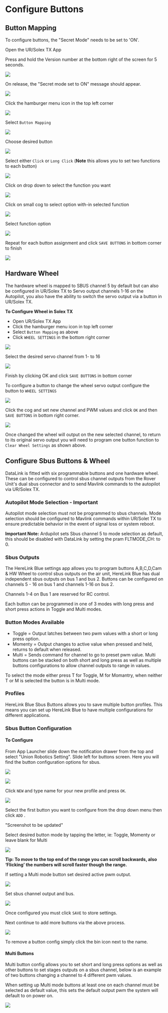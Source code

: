 # Configure Buttons

## Button Mapping

To configure buttons, the "Secret Mode" needs to be set to 'ON'.

Open the UR/Solex TX App

Press and hold the Version number at the bottom right of the screen for 5 seconds.

![](<../../../../.gitbook/assets/Screen Shot 2021-02-14 at 11.47.30 AM.png>)

On release, the "Secret mode set to ON" message should appear.

![](../../../../.gitbook/assets/86.png)

Click the hamburger menu icon in the top left corner

![](<../../../../.gitbook/assets/Screen Shot 2021-02-14 at 11.47.49 AM.png>)

Select `Button Mapping` &#x20;

![](<../../../../.gitbook/assets/Screen Shot 2021-02-14 at 11.51.15 AM.png>)

Choose desired button

![](../../../../.gitbook/assets/043.jpg)

Select either `Click` or `Long Click` (**Note** this allows you to set two functions to each button)

![](<../../../../.gitbook/assets/044 (1).jpg>)

Click on drop down to select the function you want

![](../../../../.gitbook/assets/045.png)

Click on small cog to select option with-in selected function

![](../../../../.gitbook/assets/046.jpg)

Select function option

![](../../../../.gitbook/assets/047.png)

Repeat for each button assignment and click `SAVE BUTTONS` in bottom corner to finish

![](<../../../../.gitbook/assets/Screen Shot 2021-02-14 at 11.58.56 AM.png>)



## Hardware Wheel

The hardware wheel is mapped to SBUS channel 5 by default but can also be configured in UR/Solex TX to Servo output channels 1-16 on the Autopilot, you also have the ability to switch the servo output via a button in UR/Solex TX.

**To Configure Wheel in Solex TX**

* Open UR/Solex TX App&#x20;
* Click the hamburger menu icon in top left corner
* Select `Button Mapping` as above
* Click `WHEEL SETTINGS` in the bottom right corner

![](<../../../../.gitbook/assets/Screen Shot 2021-02-14 at 12.02.16 PM.png>)

Select the desired servo channel from 1- to 16

![](../../../../.gitbook/assets/050.jpg)

Finish by clicking OK and click `SAVE BUTTONS` in bottom corner

To configure a button to change the wheel servo output configure the button to `WHEEL SETTINGS`&#x20;

![](../../../../.gitbook/assets/053.jpg)

Click the cog and set new channel and PWM values and click `OK` and then `SAVE BUTTONS` in bottom right corner. &#x20;

![](../../../../.gitbook/assets/054.png)

Once changed the wheel will output on the new selected channel, to return to its original servo output you will need to program one button function to `Clear Wheel Settings` as shown above.

## Configure Sbus Buttons & Wheel

DataLink is fitted with six programmable buttons and one hardware wheel. These can be configured to control sbus channel outputs from the Rover Unit's dual sbus connector and to send Mavlink commands to the autopilot via UR/Solex TX.

### **Autopilot Mode Selection - Important**

Autopilot mode selection must not be programmed to sbus channels. Mode selection should be configured to Mavlink commands within UR/Solet TX to ensure predictable behavior in the event of signal loss or system reboot.

**Important Note:** Ardupilot sets Sbus channel 5 to mode selection as default, this should be disabled with DataLink by setting the pram FLTMODE\_CH: to 0.

### Sbus Outputs

The HereLink Blue settings app allows you to program buttons A,B,C,D,Cam & HW Wheel to control sbus outputs on the air unit, HereLink Blue has dual independent sbus outputs on bus 1 and bus 2. Buttons can be configured on channels 5 - 16 on bus 1 and channels 1-16 on bus 2.

Channels 1-4 on Bus 1 are reserved for RC control.

Each button can be programmed in one of 3 modes with long press and short press actions in Toggle and Multi modes.

### Button Modes Available

* Toggle  = Output latches between two pwm values with a short or long press option.
* Momenty = Output changes to active value when pressed and held, returns to default when released.&#x20;
* Multi = Sends command for channel to go to preset pwm value. Multi buttons can be stacked on both short and long press as well as multiple buttons configurations to allow channel outputs to range in values. &#x20;

To select the mode either press T for Toggle, M for Momantry, when neither T or M is selected the button is in Multi mode.

### Profiles

HereLink Blue Sbus Buttons allows you to save multiple button profiles. This means you can set up HereLink Blue to have multiple configurations for different applications.

### Sbus Button Configuration

#### To Configure

From App Launcher slide down the notification drawer from the top and select "Union Robotics Setting". Slide left for buttons screen. Here you will find the button configuration options for sbus.

![](../../../../.gitbook/assets/91.png)

![](<../../../../.gitbook/assets/Sbusbuttons\_1 (1).png>)

Click `NEW` and type name for your new profile and press `OK`.

![](<../../../../.gitbook/assets/Sbusbuttons\_Profile (1).png>)

Select the first button you want to configure from the drop down menu then click `ADD` .





"Screenshot to be updated"





Select desired button mode by tapping the letter, ie: Toggle, Momenty or leave blank for Multi

![](../../../../.gitbook/assets/Sbusbuttons\_4.jpg)

**Tip: To move to the top end of the range you can scroll backwards, also ‘Flicking’ the numbers will scroll faster though the range.**

If setting a Multi mode button set desired active pwm output.&#x20;

![](../../../../.gitbook/assets/Sbusbuttons\_6.jpg)

Set sbus channel output and bus.&#x20;

![](../../../../.gitbook/assets/Sbusbuttons\_5.jpg)

Once configured you must click `SAVE` to store settings.

Next continue to add more buttons via the above process.

![](../../../../.gitbook/assets/Sbusbuttons\_7.png)

To remove a button config simply click the bin icon next to the name.&#x20;

#### Multi Buttons

Multi button config allows you to set short and long press options as well as other buttons to set stages outputs on a sbus channel, below is an example of two buttons changing a channel to 4 different pwm values.

When setting up Multi mode buttons at least one on each channel must be selected as default value, this sets the default output pwm the system will default to on power on.

![](../../../../.gitbook/assets/Sbusbuttons\_Setupmulti.png)
